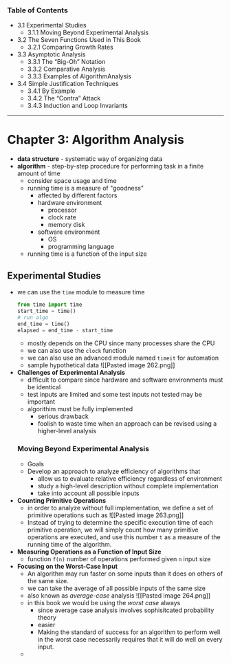 ### Table of Contents
- 3.1 Experimental Studies
	- 3.1.1 Moving Beyond Experimental Analysis
- 3.2 The Seven Functions Used in This Book
	- 3.2.1 Comparing Growth Rates
- 3.3 Asymptotic Analysis
	- 3.3.1 The “Big-Oh” Notation
	- 3.3.2 Comparative Analysis
	- 3.3.3 Examples of AlgorithmAnalysis
- 3.4 Simple Justification Techniques
	- 3.4.1 By Example
	- 3.4.2 The “Contra” Attack
	- 3.4.3 Induction and Loop Invariants

---

# Chapter 3: Algorithm Analysis
- **data structure** - systematic way of organizing data
- **algorithm** - step-by-step procedure for performing task in a finite amount of time
	- consider space usage and time
	- running time is a measure of "goodness"
		- affected by different factors
		- hardware environment
			- processor
			- clock rate
			- memory disk
		- software environment
			- OS
			- programming language
	- running time is a function of the input size

## Experimental Studies
- we can use the `time` module to measure time
	```py
	from time import time
	start_time = time()
	# run algo
	end_time = time()
	elapsed = end_time - start_time
	```
	- mostly depends on the CPU since many processes share the CPU
	- we can also use the `clock` function
	- we can also use an advanced module named `timeit` for automation
	- sample hypothetical data
	![[Pasted image 262.png]] 
-  **Challenges of Experimental Analysis**
	- difficult to compare since hardware and software environments must be identical
	- test inputs are limited and some test inputs not tested may be important
	- algorithim must be fully implemented
		- serious drawback
		- foolish to waste time when an approach can be revised using a higher-level analysis
	### Moving Beyond Experimental Analysis
	- Goals
	- Develop an approach to analyze efficiency of algorithms that
		- allow us to evaluate relative efficiency regardless of environment
		- study a high-level description without complete implementation
		- take into account all possible inputs
- **Counting Primitive Operations**
	- in order to analyze without full implementation, we define a set of primitive operations such as
	![[Pasted image 263.png]]
	- Instead of trying to determine the specific execution time of each primitive operation, we will simply count how many primitive operations are executed, and use this number `t` as a measure of the running time of the algorithm.
- **Measuring Operations as a Function of Input Size**
	- function `f(n)` number of operations performed given `n` input size
 - **Focusing on the Worst-Case Input**
	 - An algorithm may run faster on some inputs than it does on others of the same size.
	 - we can take the average of all possible inputs of the same size
	 - also known as *average-case* analysis
	  ![[Pasted image 264.png]]
	  - in this book we would be using the *worst case* always
		  - since average case analysis involves sophisitcated probability theory
		  - easier
		  - Making the standard of success for an algorithm to perform well in the worst case necessarily requires that it will do well on every input.
	- 
